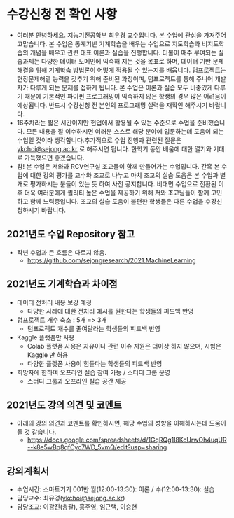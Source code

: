 
# 수강신청 전 확인 사항
- 여러분 안녕하세요. 지능기전공학부 최유경 교수입니다. 본 수업에 관심을 가져주어 고맙습니다. 본 수업은 통계기반 기계학습을 배우는 수업으로 지도학습과 비지도학습의 개념을 배우고 관련 대표 이론과 실습을 진행합니다. 더불어 매주 부여되는 실습과제는 다양한 데이터 도메인에 익숙해 지는 것을 목표로 하며, 데이터 기반 문제해결을 위해 기계학습 방법론이 어떻게 적용될 수 있는지를 배웁니다. 텀프로젝트는 현장문제해결 능력을 갖추기 위해 준비된 과정이며, 텀프로젝트를 통해 주니어 개발자가 다루게 되는 문제를 접하게 됩니다. 본 수업은 이론과 실습 모두 비중있게 다루기 때문에 기본적인 파이썬 프로그래밍이 익숙하지 않은 학생의 경우 많은 어려움이 예상됩니다. 반드시 수강신청 전 본인의 프로그래밍 실력을 재확인 해주시기 바랍니다. 
- 16주차라는 짧은 시간이지만 현업에서 활용될 수 있는 수준으로 수업을 준비했습니다. 모든 내용을 잘 이수하시면 여러분 스스로 해당 분야에 입문하는데 도움이 되는 수업일 것이라 생각합니다.추가적으로 수업 진행과 관련된 질문은 ykchoi@sejong.ac.kr 로 해주시면 됩니다. 한학기 동안 배움에 대한 열기와 기대로 가득했으면 좋겠습니다. 
- 참! 본 수업은 저와과 RCV연구실 조교들이 함께 만들어가는 수업입니다. 간혹 본 수업에 대한 강의 평가를 교수와 조교로 나누고 마치 조교의 실습 도움은 본 수업과 별개로 평가하시는 분들이 있는 듯 하여 사전 공지합니다. 비대면 수업으로 전환된 이후 더욱 여러분에게 퀄리티 높은 수업을 제공하기 위해 저와 조교님들이 함께 고민하고 함께 노력중입니다. 조교의 실습 도움이 불편한 학생들은 다른 수업을 수강신청하시기 바랍니다. 


## 2021년도 수업 Repository 참고 
- 작년 수업과 큰 흐름은 다르지 않음. 
  - https://github.com/sejongresearch/2021.MachineLearning

## 2021년도 기계학습과 차이점
- 데이터 전처리 내용 보강 예정
  - 다양한 사례에 대한 전처리 예시를 원한다는 학생들의 피드백 반영 
- 텀프로젝트 개수 축소 : 5개 => 3개  
  - 텀프로젝트 개수를 줄여달라는 학생들의 피드백 반영 
- Kaggle 플랫폼만 사용 
  - Colab 플랫폼 사용은 자유이나 관련 이슈 지원은 더이상 하지 않으며, 시험은 Kaggle 만 허용
  - 다양한 플랫폼 사용이 힘들다는 학생들의 피드백 반영
- 희망자에 한하여 오프라인 실습 참여 가능 / 스터디 그룹 운영 
  - 스터디 그룹과 오프라인 실습 공간 제공 


## 2021년도 강의 의견 및 코멘트
- 아래의 강의 의견과 코멘트를 확인하시면, 해당 수업의 성향을 이해하시는데 도움이 돌 것 같습니다.
  - https://docs.google.com/spreadsheets/d/1GqRQg1I8KcUrwOh4uqUR--k8e5wBq8qfCyc7WD_5vmQ/edit?usp=sharing


## 강의계획서
- 수업시간: 스마트기기 001반 월(12:00-13:30): 이론 / 수(12:00-13:30): 실습 
- 담당교수: 최유경(ykchoi@sejong.ac.kr)
- 담당조교: 이광진(총괄), 홍주영, 임근택, 이승현



